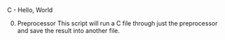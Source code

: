 C - Hello, World

0. Preprocessor
   This script will run a C file through just the preprocessor and save the result into another file.
   